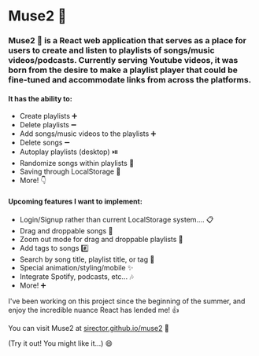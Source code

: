 # Muse2 :musical_note:

### Muse2 :musical_note: is a React web application that serves as a place for users to create and listen to playlists of  songs/music videos/podcasts. Currently serving Youtube videos, it was born from the desire to make a playlist player that could be fine-tuned and accommodate links from across the platforms.

#### It has the ability to: 
- Create playlists :heavy_plus_sign:
- Delete playlists :heavy_minus_sign:
- Add songs/music videos to the playlists :heavy_plus_sign:
- Delete songs :heavy_minus_sign: 
- Autoplay playlists (desktop) :play_or_pause_button:
- Randomize songs within playlists :8ball:
- Saving through LocalStorage :wrench:
- More! :point_down:


#### Upcoming features I want to implement:
- Login/Signup rather than current LocalStorage system.... :clipboard:
- Drag and droppable songs :pinching_hand:
- Zoom out mode for drag and droppable playlists :pinching_hand:
- Add tags to songs :hash:
- Search by song title, playlist title, or tag :telescope:
- Special animation/styling/mobile :sparkles:
- Integrate Spotify, podcasts, etc... :notes:
- More! :heavy_plus_sign:

I've been working on this project since the beginning of the summer, and enjoy the incredible nuance React has lended me! :+1:

You can visit Muse2 at [sirector.github.io/muse2](sirector.github.io/muse2) :tada:

(Try it out! You might like it...) :smile:
